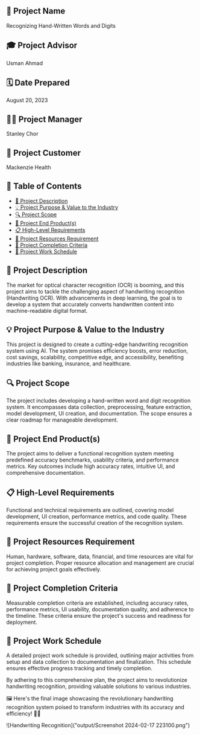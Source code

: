 ## 🌟 Project Name
Recognizing Hand-Written Words and Digits

## 🎓 Project Advisor
Usman Ahmad

## 🗓️ Date Prepared
August 20, 2023

## 👨‍💼 Project Manager
Stanley Chor

## 🏥 Project Customer
Mackenzie Health

## 📑 Table of Contents
- [📝 Project Description](#project-description)
- [💡 Project Purpose & Value to the Industry](#project-purpose--value-to-the-industry)
- [🔍 Project Scope](#project-scope)
- [🎯 Project End Product(s)](#project-end-products)
- [📋 High-Level Requirements](#high-level-requirements)
- [💼 Project Resources Requirement](#project-resources-requirement)
- [🏁 Project Completion Criteria](#project-completion-criteria)
- [📅 Project Work Schedule](#project-work-schedule)

## 📝 Project Description
The market for optical character recognition (OCR) is booming, and this project aims to tackle the challenging aspect of handwriting recognition (Handwriting OCR). With advancements in deep learning, the goal is to develop a system that accurately converts handwritten content into machine-readable digital format.

## 💡 Project Purpose & Value to the Industry
This project is designed to create a cutting-edge handwriting recognition system using AI. The system promises efficiency boosts, error reduction, cost savings, scalability, competitive edge, and accessibility, benefiting industries like banking, insurance, and healthcare.

## 🔍 Project Scope
The project includes developing a hand-written word and digit recognition system. It encompasses data collection, preprocessing, feature extraction, model development, UI creation, and documentation. The scope ensures a clear roadmap for manageable development.

## 🎯 Project End Product(s)
The project aims to deliver a functional recognition system meeting predefined accuracy benchmarks, usability criteria, and performance metrics. Key outcomes include high accuracy rates, intuitive UI, and comprehensive documentation.

## 📋 High-Level Requirements
Functional and technical requirements are outlined, covering model development, UI creation, performance metrics, and code quality. These requirements ensure the successful creation of the recognition system.

## 💼 Project Resources Requirement
Human, hardware, software, data, financial, and time resources are vital for project completion. Proper resource allocation and management are crucial for achieving project goals effectively.

## 🏁 Project Completion Criteria
Measurable completion criteria are established, including accuracy rates, performance metrics, UI usability, documentation quality, and adherence to the timeline. These criteria ensure the project's success and readiness for deployment.

## 📅 Project Work Schedule
A detailed project work schedule is provided, outlining major activities from setup and data collection to documentation and finalization. This schedule ensures effective progress tracking and timely completion.

By adhering to this comprehensive plan, the project aims to revolutionize handwriting recognition, providing valuable solutions to various industries.




🖼️ Here's the final image showcasing the revolutionary handwriting recognition system poised to transform industries with its accuracy and efficiency! 🚀🌟

![Handwriting Recognition]("output/Screenshot 2024-02-17 223100.png")


